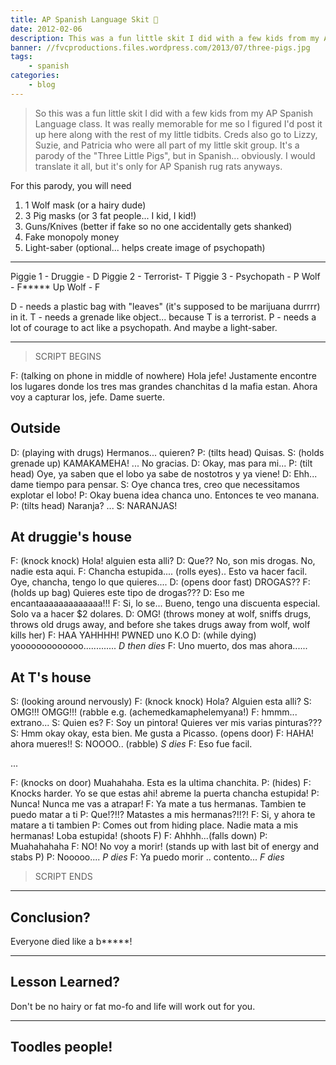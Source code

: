 ```yaml
---
title: AP Spanish Language Skit 🐷️
date: 2012-02-06
description: This was a fun little skit I did with a few kids from my AP Spanish Language class.
banner: //fvcproductions.files.wordpress.com/2013/07/three-pigs.jpg
tags:
    - spanish
categories:
    - blog
---
```


> So this was a fun little skit I did with a few kids from my AP Spanish Language class. It was really memorable for me so I figured I'd post it up here along with the rest of my little tidbits. Creds also go to Lizzy, Suzie, and Patricia who were all part of my little skit group. It's a parody of the "Three Little Pigs", but in Spanish... obviously. I would translate it all, but it's only for AP Spanish rug rats anyways.

For this parody, you will need

1. 1 Wolf mask (or a hairy dude)
2. 3 Pig masks (or 3 fat people... I kid, I kid!)
3. Guns/Knives (better if fake so no one accidentally gets shanked)
4. Fake monopoly money
5. Light-saber (optional... helps create image of psychopath)

---

Piggie 1 - Druggie - D Piggie 2 - Terrorist- T Piggie 3 - Psychopath - P Wolf - F\*\*\*\*\* Up Wolf - F

D - needs a plastic bag with "leaves" (it's supposed to be marijuana durrrr) in it. T - needs a grenade like object... because T is a terrorist. P - needs a lot of courage to act like a psychopath. And maybe a light-saber.

---

> SCRIPT BEGINS

F: (talking on phone in middle of nowhere) Hola jefe! Justamente encontre los lugares donde los tres mas grandes chanchitas d la mafia estan. Ahora voy a capturar los, jefe. Dame suerte.

## Outside

D: (playing with drugs) Hermanos... quieren? P: (tilts head) Quisas. S: (holds grenade up) KAMAKAMEHA! ... No gracias. D: Okay, mas para mi... P: (tilt head) Oye, ya saben que el lobo ya sabe de nostotros y ya viene! D: Ehh... dame tiempo para pensar. S: Oye chanca tres, creo que necessitamos explotar el lobo! P: Okay buena idea chanca uno. Entonces te veo manana. P: (tilts head) Naranja? ... S: NARANJAS!

## At druggie's house

F: (knock knock) Hola! alguien esta alli? D: Que?? No, son mis drogas. No, nadie esta aqui. F: Chancha estupida.... (rolls eyes).. Esto va hacer facil. Oye, chancha, tengo lo que quieres.... D: (opens door fast) DROGAS?? F: (holds up bag) Quieres este tipo de drogas??? D: Eso me encantaaaaaaaaaaaaa!!! F: Si, lo se... Bueno, tengo una discuenta especial. Solo va a hacer $2 dolares. D: OMG! (throws money at wolf, sniffs drugs, throws old drugs away, and before she takes drugs away from wolf, wolf kills her) F: HAA YAHHHH! PWNED uno K.O D: (while dying) yooooooooooooo............. _D then dies_ F: Uno muerto, dos mas ahora......

## At T's house

S: (looking around nervously) F: (knock knock) Hola? Alguien esta alli? S: OMG!!! OMGG!!! (rabble e.g. (achemedkamaphelemyana!) F: hmmm... extrano... S: Quien es? F: Soy un pintora! Quieres ver mis varias pinturas??? S: Hmm okay okay, esta bien. Me gusta a Picasso. (opens door) F: HAHA! ahora mueres!! S: NOOOO.. (rabble) _S dies_ F: Eso fue facil.

...

F: (knocks on door) Muahahaha. Esta es la ultima chanchita. P: (hides) F: Knocks harder. Yo se que estas ahi! abreme la puerta chancha estupida! P: Nunca! Nunca me vas a atrapar! F: Ya mate a tus hermanas. Tambien te puedo matar a ti P: Que!?!!? Matastes a mis hermanas?!!?! F: Si, y ahora te matare a ti tambien P: Comes out from hiding place. Nadie mata a mis hermanas! Loba estupida! (shoots F) F: Ahhhh...(falls down) P: Muahahahaha F: NO! No voy a morir! (stands up with last bit of energy and stabs P) P: Nooooo.... _P dies_ F: Ya puedo morir .. contento... _F dies_

> SCRIPT ENDS

---

## Conclusion?

Everyone died like a b\*\*\*\*\*!

---

## Lesson Learned?

Don't be no hairy or fat mo-fo and life will work out for you.

---

## Toodles people!
